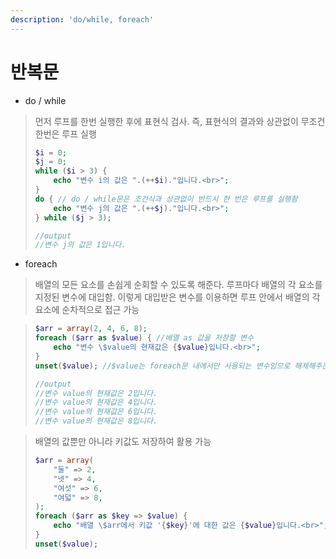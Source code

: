 ```yaml
---
description: 'do/while, foreach'
---
```


# 반복문

* do / while 

> 먼저 루프를 한번 실행한 후에 표현식 검사. 즉, 표현식의 결과와 상관없이 무조건 한번은 루프 실행
>
> ```php
> $i = 0;
> $j = 0;
> while ($i > 3) {
>     echo "변수 i의 값은 ".(++$i)."입니다.<br>";
> }
> do { // do / while문은 조건식과 상관없이 반드시 한 번은 루프를 실행함
>     echo "변수 j의 값은 ".(++$j)."입니다.<br>";
> } while ($j > 3);
>
> //output
> //변수 j의 값은 1입니다.
> ```

* foreach

> 배열의 모든 요소를 손쉽게 순회할 수 있도록 해준다. 루프마다 배열의 각 요소를 지정된 변수에 대입함. 이렇게 대입받은 변수를 이용하면 루프 안에서 배열의 각 요소에 순차적으로 접근 가능

> ```php
> $arr = array(2, 4, 6, 8);
> foreach ($arr as $value) { //배열 as 값을 저장할 변수
>     echo "변수 \$value의 현재값은 {$value}입니다.<br>";
> }
> unset($value); //$value는 foreach문 내에서만 사용되는 변수임으로 해제해주는것이 좋다
>
> //output
> //변수 value의 현재값은 2입니다.
> //변수 value의 현재값은 4입니다.
> //변수 value의 현재값은 6입니다.
> //변수 value의 현재값은 8입니다.
> ```

> 배열의 값뿐만 아니라 키값도 저장하여 활용 가능
>
> ```php
> $arr = array(
>     "둘" => 2,
>     "넷" => 4,
>     "여섯" => 6,
>     "여덟" => 8,
> );
> foreach ($arr as $key => $value) {
>     echo "배열 \$arr에서 키값 '{$key}'에 대한 값은 {$value}입니다.<br>";
> }
> unset($value);
> ```

